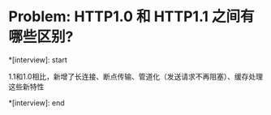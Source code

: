 # Problem: HTTP1.0 和 HTTP1.1 之间有哪些区别?

\*[interview]: start

1.1和1.0相比，新增了长连接、断点传输、管道化（发送请求不再阻塞）、缓存处理这些新特性

\*[interview]: end
